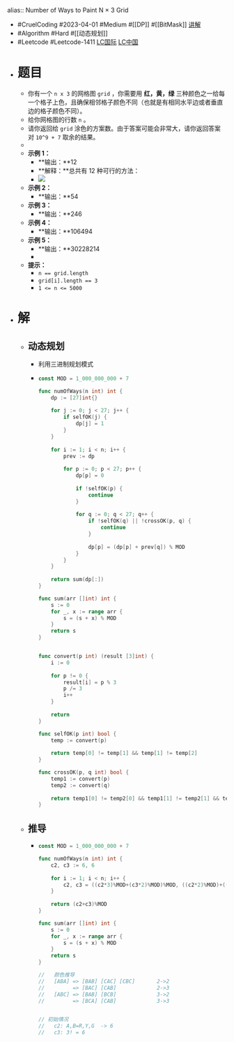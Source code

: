 alias:: Number of Ways to Paint N × 3 Grid

- #CruelCoding #2023-04-01 #Medium #[[DP]] #[[BitMask]] [讲解](https://youtu.be/LwD9UIDIvHE)
- #Algorithm #Hard #[[动态规划]]
- #Leetcode #Leetcode-1411 [LC国际](https://leetcode.com/problems/number-of-ways-to-paint-n-3-grid/) [LC中国](https://leetcode.cn/problems/number-of-ways-to-paint-n-3-grid/)
- # 题目
	- 你有一个 `n x 3` 的网格图 `grid` ，你需要用 **红，黄，绿** 三种颜色之一给每一个格子上色，且确保相邻格子颜色不同（也就是有相同水平边或者垂直边的格子颜色不同）。
	- 给你网格图的行数 `n` 。
	- 请你返回给 `grid` 涂色的方案数。由于答案可能会非常大，请你返回答案对 `10^9 + 7` 取余的结果。
	-
	- **示例 1：**
		- **输出：**12
		- **解释：**总共有 12 种可行的方法：
		- ![](https://assets.leetcode-cn.com/aliyun-lc-upload/uploads/2020/04/12/e1.png)
	- **示例 2：**
		- **输出：**54
	- **示例 3：**
		- **输出：**246
	- **示例 4：**
		- **输出：**106494
	- **示例 5：**
		- **输出：**30228214
		-
	- **提示：**
		- `n == grid.length`
		- `grid[i].length == 3`
		- `1 <= n <= 5000`
- # 解
	- ## 动态规划
		- 利用三进制规划模式
		- ```go
		  const MOD = 1_000_000_000 + 7
		  
		  func numOfWays(n int) int {
		      dp := [27]int{}
		      
		      for j := 0; j < 27; j++ {
		          if selfOK(j) {
		              dp[j] = 1
		          }
		      }
		      
		      for i := 1; i < n; i++ {
		          prev := dp
		          
		          for p := 0; p < 27; p++ {
		              dp[p] = 0
		              
		              if !selfOK(p) {
		                  continue
		              }
		              
		              for q := 0; q < 27; q++ {
		                  if !selfOK(q) || !crossOK(p, q) {
		                      continue
		                  }
		                  
		                  dp[p] = (dp[p] + prev[q]) % MOD
		              }
		          }
		      }
		      
		      return sum(dp[:]) 
		  }
		  
		  func sum(arr []int) int {
		      s := 0
		      for _, x := range arr {
		          s = (s + x) % MOD
		      }
		      return s
		  }
		  
		  
		  func convert(p int) (result [3]int) {
		      i := 0
		      
		      for p != 0 {
		          result[i] = p % 3
		          p /= 3
		          i++
		      }
		      
		      return
		  }
		  
		  func selfOK(p int) bool {
		      temp := convert(p)
		      
		      return temp[0] != temp[1] && temp[1] != temp[2]
		  }
		  
		  func crossOK(p, q int) bool {
		      temp1 := convert(p)
		      temp2 := convert(q)
		      
		      return temp1[0] != temp2[0] && temp1[1] != temp2[1] && temp1[2] != temp2[2]
		  }
		  ```
	- ## 推导
		- ```go
		  const MOD = 1_000_000_000 + 7
		  
		  func numOfWays(n int) int {
		      c2, c3 := 6, 6
		      
		      for i := 1; i < n; i++ {
		          c2, c3 = ((c2*3)%MOD+(c3*2)%MOD)%MOD, ((c2*2)%MOD)+((c3*2)%MOD)%MOD
		      }
		      
		      return (c2+c3)%MOD
		  }
		  
		  func sum(arr []int) int {
		      s := 0
		      for _, x := range arr {
		          s = (s + x) % MOD
		      }
		      return s
		  }
		  
		  //   颜色推导
		  //   [ABA] => [BAB] [CAC] [CBC]       2->2
		  //         => [BAC] [CAB]             2->3
		  //   [ABC] => [BAB] [BCB]             3->2
		  //         => [BCA] [CAB]             3->3
		  
		  
		  // 初始情况
		  //   c2: A,B=R,Y,G  -> 6
		  //   c3: 3! = 6
		  
		  ```